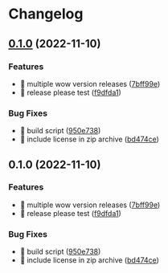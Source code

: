 # Changelog

## [0.1.0](https://github.com/eiymba/ARCadia/compare/v0.1.0...v0.1.0) (2022-11-10)


### Features

* 🎸 multiple wow version releases ([7bff99e](https://github.com/eiymba/ARCadia/commit/7bff99e71d2c3e4bd36e1f61dd8d552df6aa8dd4))
* 🎸 release please test ([f9dfda1](https://github.com/eiymba/ARCadia/commit/f9dfda1286d2d30c1c9657b3d98115224a10e733))


### Bug Fixes

* 🐛 build script ([950e738](https://github.com/eiymba/ARCadia/commit/950e73857c1447d1ecc73c0133c1af43b502b7ae))
* 🐛 include license in zip archive ([bd474ce](https://github.com/eiymba/ARCadia/commit/bd474ce60f077df6fe80dd82eebdc9ed32a406c5))

## 0.1.0 (2022-11-10)


### Features

* 🎸 multiple wow version releases ([7bff99e](https://github.com/eiymba/ARCadia/commit/7bff99e71d2c3e4bd36e1f61dd8d552df6aa8dd4))
* 🎸 release please test ([f9dfda1](https://github.com/eiymba/ARCadia/commit/f9dfda1286d2d30c1c9657b3d98115224a10e733))


### Bug Fixes

* 🐛 build script ([950e738](https://github.com/eiymba/ARCadia/commit/950e73857c1447d1ecc73c0133c1af43b502b7ae))
* 🐛 include license in zip archive ([bd474ce](https://github.com/eiymba/ARCadia/commit/bd474ce60f077df6fe80dd82eebdc9ed32a406c5))
